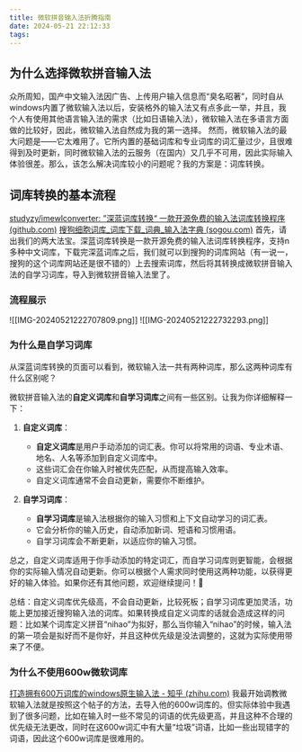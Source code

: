 ```yaml
---
title: 微软拼音输入法折腾指南
date: 2024-05-21 22:12:33
tags:
---
```

## 为什么选择微软拼音输入法
众所周知，国产中文输入法因广告、上传用户输入信息而“臭名昭著”，同时自从windows内置了微软输入法以后，安装格外的输入法又有点多此一举，并且，我个人有使用其他语言输入法的需求（比如日语输入法），微软输入法在多语言方面做的比较好，因此，微软输入法自然成为我的第一选择。
然而，微软输入法的最大问题是——它太难用了。它所内置的基础词库和专业词库的词汇量过少，且很难得到及时更新，同时微软输入法的云服务（在国内）又几乎不可用，因此实际输入体验很差。那么，该怎么解决词库较小的问题呢？我的方案是：词库转换。

## 词库转换的基本流程
[studyzy/imewlconverter: ”深蓝词库转换“ 一款开源免费的输入法词库转换程序 (github.com)](https://github.com/studyzy/imewlconverter)
[搜狗细胞词库_词库下载_词典_输入法字典 (sogou.com)](https://pinyin.sogou.com/dict/)
首先，请出我们的两大法宝。深蓝词库转换是一款开源免费的输入法词库转换程序，支持n多种中文词库，下载完深蓝词库之后，我们就可以到搜狗的词库网站（有一说一，搜狗的这个词库网站还是很不错的）上去搜索词库，然后将其转换成微软拼音输入法的自学习词库，导入到微软拼音输入法里了。



### 流程展示
![[IMG-20240521222707809.png]]
![[IMG-20240521222732293.png]]
### 为什么是自学习词库
从深蓝词库转换的页面可以看到，微软输入法一共有两种词库，那么这两种词库有什么区别呢？

微软拼音输入法的**自定义词库**和**自学习词库**之间有一些区别。让我为你详细解释一下：

1. **自定义词库**：
    
    - **自定义词库**是用户手动添加的词汇表。你可以将常用的词语、专业术语、地名、人名等添加到自定义词库中。
    - 这些词汇会在你输入时被优先匹配，从而提高输入效率。
    - 自定义词库通常不会自动更新，需要你不断维护。
2. **自学习词库**：
    
    - **自学习词库**是输入法根据你的输入习惯和上下文自动学习的词汇表。
    - 它会分析你的输入历史，自动添加新词、短语和习惯用语。
    - 自学习词库会不断更新，以适应你的输入习惯。

总之，自定义词库适用于你手动添加的特定词汇，而自学习词库则更智能，会根据你的实际输入情况自动更新。你可以根据个人需求同时使用这两种功能，以获得更好的输入体验。如果你还有其他问题，欢迎继续提问！🙂

总结：自定义词库优先级高，不会自动更新，比较死板；自学习词库更加灵活，功能上更加接近搜狗输入法的词库。如果转换成自定义词库的话就会造成这样的问题：比如某个词库定义拼音“nihao”为拟好，那么当你输入“nihao”的时候，输入法的第一项会是拟好而不是你好，并且这种优先级是没法调整的，这就为实际使用带来了不便。

### 为什么不使用600w微软词库
[打造拥有600万词库的windows原生输入法 - 知乎 (zhihu.com)](https://zhuanlan.zhihu.com/p/416966473)
我最开始调教微软输入法就是按照这个帖子的方法，去导入他的600w词库的。但实际体验中我遇到了很多问题，比如在输入时一些不常见的词语的优先级更高，并且这种不合理的优先级无法更改，同时在这600w词汇中有大量“垃圾”词语，比如一些出现错字的词语，因此这个600w词库是很难用的。
